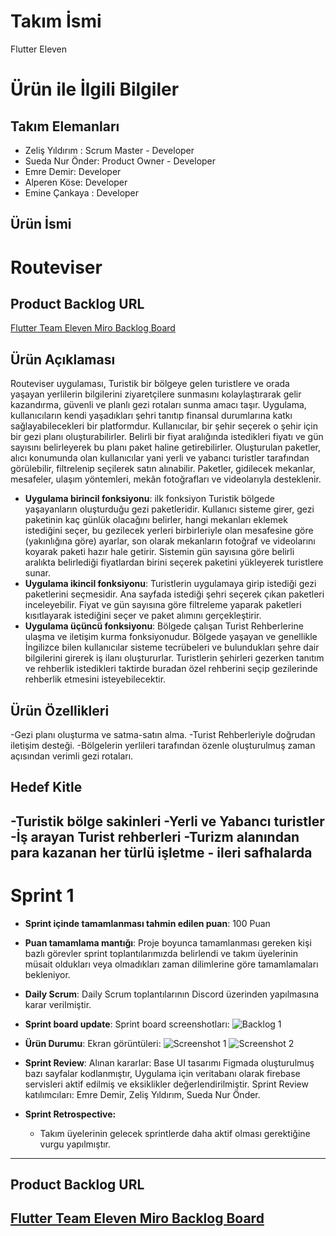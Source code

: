 # **Takım İsmi**

Flutter Eleven

# Ürün ile İlgili Bilgiler

## Takım Elemanları
- Zeliş Yıldırım : Scrum Master - Developer
- Sueda Nur Önder: Product Owner - Developer
- Emre Demir: Developer
- Alperen Köse: Developer
- Emine Çankaya : Developer
## Ürün İsmi

# Routeviser

## Product Backlog URL

[Flutter Team Eleven Miro Backlog Board](https://miro.com/app/board/uXjVM9sDRfM=/)

## Ürün Açıklaması

Routeviser uygulaması, Turistik bir bölgeye gelen turistlere ve orada yaşayan yerlilerin bilgilerini ziyaretçilere sunmasını kolaylaştırarak gelir kazandırma, güvenli ve planlı gezi rotaları sunma amacı taşır. Uygulama, kullanıcıların kendi yaşadıkları şehri tanıtıp finansal durumlarına katkı sağlayabilecekleri bir platformdur. Kullanıcılar, bir şehir seçerek o şehir için bir gezi planı oluşturabilirler. Belirli bir fiyat aralığında istedikleri fiyatı ve gün sayısını belirleyerek bu planı paket haline getirebilirler. Oluşturulan paketler, alıcı konumunda olan kullanıcılar yani yerli ve yabancı turistler tarafından görülebilir, filtrelenip seçilerek satın alınabilir. Paketler, gidilecek mekanlar, mesafeler, ulaşım yöntemleri, mekân fotoğrafları ve videolarıyla desteklenir.

- **Uygulama birincil fonksiyonu**: ilk fonksiyon Turistik bölgede yaşayanların oluşturduğu gezi paketleridir. Kullanıcı sisteme girer, gezi paketinin kaç günlük olacağını belirler, hangi mekanları eklemek istediğini seçer, bu gezilecek yerleri birbirleriyle olan mesafesine göre (yakınlığına göre) ayarlar, son olarak mekanların fotoğraf ve videolarını koyarak paketi hazır hale getirir. Sistemin gün sayısına göre belirli aralıkta belirlediği fiyatlardan birini seçerek paketini yükleyerek turistlere sunar.
- **Uygulama ikincil fonksiyonu**: Turistlerin uygulamaya girip istediği gezi paketlerini seçmesidir. Ana sayfada istediği şehri seçerek çıkan paketleri inceleyebilir. Fiyat ve gün sayısına göre filtreleme yaparak paketleri kısıtlayarak istediğini seçer ve paket alımını gerçekleştirir.
- **Uygulama üçüncü fonksiyonu**: Bölgede çalışan Turist Rehberlerine ulaşma ve iletişim kurma fonksiyonudur. Bölgede yaşayan ve genellikle İngilizce bilen kullanıcılar sisteme tecrübeleri ve bulundukları şehre dair bilgilerini girerek iş ilanı oluştururlar. Turistlerin şehirleri gezerken tanıtım ve rehberlik istedikleri taktirde buradan özel rehberini seçip gezilerinde rehberlik etmesini isteyebilecektir.

## Ürün Özellikleri

-Gezi planı oluşturma ve satma-satın alma. 
-Turist Rehberleriyle doğrudan iletişim desteği.
-Bölgelerin yerlileri tarafından özenle oluşturulmuş zaman açısından verimli gezi rotaları.
## Hedef Kitle

-Turistik bölge sakinleri
-Yerli ve Yabancı turistler
-İş arayan Turist rehberleri
-Turizm alanından para kazanan her türlü işletme - ileri safhalarda
---

# Sprint 1

- **Sprint içinde tamamlanması tahmin edilen puan**: 100 Puan


- **Puan tamamlama mantığı**: Proje boyunca tamamlanması gereken kişi bazlı görevler sprint toplantılarımızda belirlendi ve takım üyelerinin müsait oldukları veya olmadıkları zaman dilimlerine göre tamamlamaları bekleniyor.

- **Daily Scrum**: Daily Scrum toplantılarının Discord üzerinden yapılmasına karar verilmiştir. 

- **Sprint board update**: Sprint board screenshotları: 
  ![Backlog 1](https://github.com/itsdemiremre/GoogleOUA-F11-Bootcamp2023/blob/main/ProjectManagement/Sprint1Documents/backlog1.png)

- **Ürün Durumu**: Ekran görüntüleri:
  ![Screenshot 1](https://github.com/itsdemiremre/GoogleOUA-F11-Bootcamp2023/blob/main/ProjectManagement/Sprint1Documents/product1.png)
  ![Screenshot 2](https://github.com/itsdemiremre/GoogleOUA-F11-Bootcamp2023/blob/main/ProjectManagement/Sprint1Documents/product2.png)
- **Sprint Review**: 
Alınan kararlar: Base UI tasarımı Figmada oluşturulmuş bazı sayfalar kodlanmıştır, Uygulama için veritabanı olarak firebase servisleri aktif edilmiş ve eksiklikler değerlendirilmiştir. Sprint Review katılımcıları: Emre Demir, Zeliş Yıldırım, Sueda Nur Önder.

- **Sprint Retrospective:**
  - Takım üyelerinin gelecek sprintlerde daha aktif olması gerektiğine vurgu yapılmıştır.

---

## Product Backlog URL
[Flutter Team Eleven Miro Backlog Board](https://miro.com/app/board/uXjVM9sDRfM=/)
---

